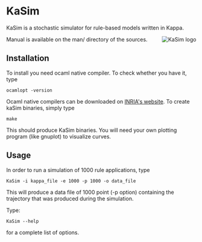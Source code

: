 # KaSim

KaSim is a stochastic simulator for rule-based models written in Kappa.

<img src="http://www.pps.jussieu.fr/~jkrivine/homepage/Research_files/droppedImage.jpg" alt="KaSim logo" title="Stochastic Kappa Simulator" align="right" />

Manual is available on the man/ directory of the sources.

## Installation

To install you need ocaml native compiler. To check whether you have it, type 

`ocamlopt -version` 

Ocaml native compilers can be downloaded on [INRIA's website](http://caml.inria.fr/). To create kaSim binaries, simply type 

`make`

This should produce KaSim binaries. You will need your own plotting program (like gnuplot) to visualize curves.

## Usage

In order to run a simulation of 1000 rule applications, type

`KaSim -i kappa_file -e 1000 -p 1000 -o data_file`

This will produce a data file of 1000 point (-p option) containing the trajectory that was produced during the simulation.

Type:

`KaSim --help` 

for a complete list of options.

